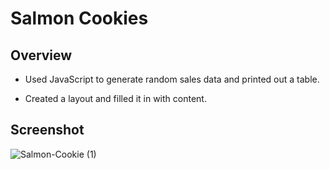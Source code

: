 # Salmon Cookies

## Overview
- Used JavaScript to generate random sales data and printed out a table.

- Created a layout and filled it in with content.

## Screenshot

![Salmon-Cookie (1)](https://github.com/Rapib/cookie-stand/assets/120158188/1c2cb17c-f18d-44fd-baf1-5127aac3befb)
